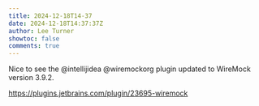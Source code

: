```yaml
---
title: 2024-12-18T14-37
date: 2024-12-18T14:37:37Z
author: Lee Turner
showtoc: false
comments: true
---
```


Nice to see the @intellijidea @wiremockorg  plugin updated to WireMock version 3.9.2.

https://plugins.jetbrains.com/plugin/23695-wiremock

